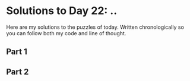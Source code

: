 # Solutions to Day 22: ..

Here are my solutions to the puzzles of today. Written chronologically so you can follow both my code and line of thought.

## Part 1



## Part 2

